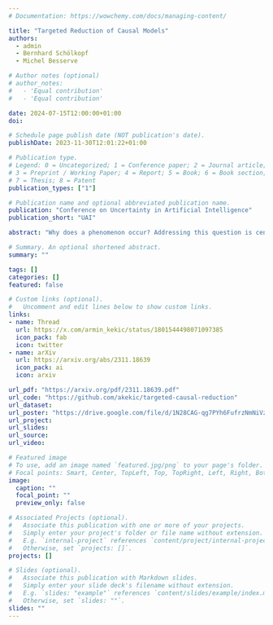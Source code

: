 ```yaml
---
# Documentation: https://wowchemy.com/docs/managing-content/

title: "Targeted Reduction of Causal Models"
authors: 
  - admin
  - Bernhard Schölkopf
  - Michel Besserve

# Author notes (optional)
# author_notes:
#   - 'Equal contribution'
#   - 'Equal contribution'

date: 2024-07-15T12:00:00+01:00
doi:

# Schedule page publish date (NOT publication's date).
publishDate: 2023-11-30T12:01:22+01:00

# Publication type.
# Legend: 0 = Uncategorized; 1 = Conference paper; 2 = Journal article;
# 3 = Preprint / Working Paper; 4 = Report; 5 = Book; 6 = Book section;
# 7 = Thesis; 8 = Patent
publication_types: ["1"]

# Publication name and optional abbreviated publication name.
publication: "Conference on Uncertainty in Artificial Intelligence"
publication_short: "UAI"

abstract: "Why does a phenomenon occur? Addressing this question is central to most scientific inquiries and often relies on simulations of scientific models. As models become more intricate, deciphering the causes behind phenomena in high-dimensional spaces of interconnected variables becomes increasingly challenging. Causal Representation Learning (CRL) offers a promising avenue to uncover interpretable causal patterns within these simulations through an interventional lens. However, developing general CRL frameworks suitable for practical applications remains an open challenge. We introduce Targeted Causal Reduction (TCR), a method for condensing complex intervenable models into a concise set of causal factors that explain a specific target phenomenon. We propose an information theoretic objective to learn TCR from interventional data of simulations, establish identifiability for continuous variables under shift interventions and present a practical algorithm for learning TCRs. Its ability to generate interpretable high-level explanations from complex models is demonstrated on toy and mechanical systems, illustrating its potential to assist scientists in the study of complex phenomena in a broad range of disciplines."

# Summary. An optional shortened abstract.
summary: ""

tags: []
categories: []
featured: false

# Custom links (optional).
#   Uncomment and edit lines below to show custom links.
links:
- name: Thread
  url: https://x.com/armin_kekic/status/1801544498071097385
  icon_pack: fab
  icon: twitter
- name: arXiv
  url: https://arxiv.org/abs/2311.18639
  icon_pack: ai
  icon: arxiv

url_pdf: "https://arxiv.org/pdf/2311.18639.pdf"
url_code: "https://github.com/akekic/targeted-causal-reduction"
url_dataset:
url_poster: "https://drive.google.com/file/d/1N28CAG-qg7PYh6FufrzNmNiVzb7BXhk7"
url_project:
url_slides:
url_source:
url_video:

# Featured image
# To use, add an image named `featured.jpg/png` to your page's folder. 
# Focal points: Smart, Center, TopLeft, Top, TopRight, Left, Right, BottomLeft, Bottom, BottomRight.
image:
  caption: ""
  focal_point: ""
  preview_only: false

# Associated Projects (optional).
#   Associate this publication with one or more of your projects.
#   Simply enter your project's folder or file name without extension.
#   E.g. `internal-project` references `content/project/internal-project/index.md`.
#   Otherwise, set `projects: []`.
projects: []

# Slides (optional).
#   Associate this publication with Markdown slides.
#   Simply enter your slide deck's filename without extension.
#   E.g. `slides: "example"` references `content/slides/example/index.md`.
#   Otherwise, set `slides: ""`.
slides: ""
---
```

